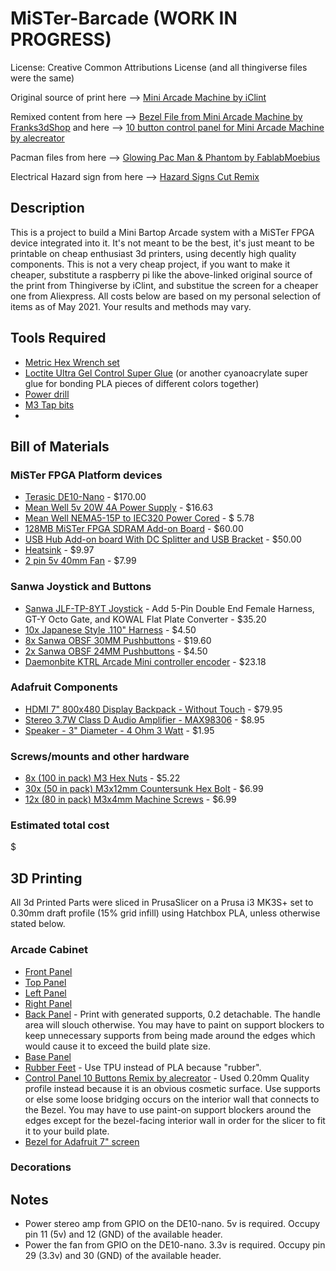 # MiSTer-Barcade (WORK IN PROGRESS)

License: Creative Common Attributions License (and all thingiverse files were the same)

Original source of print here --> [Mini Arcade Machine by iClint](https://www.thingiverse.com/thing:2216740)

Remixed content from here --> [Bezel File from Mini Arcade Machine by Franks3dShop](https://www.thingiverse.com/thing:3529914) and here --> [10 button control panel for Mini Arcade Machine by alecreator](https://www.thingiverse.com/thing:3817837)

Pacman files from here --> [Glowing Pac Man & Phantom by FablabMoebius](https://www.thingiverse.com/thing:303447)

Electrical Hazard sign from here --> [Hazard Signs Cut Remix](https://www.thingiverse.com/thing:4870304)

## Description

This is a project to build a Mini Bartop Arcade system with a MiSTer FPGA device integrated into it. It's not meant to be the best, it's just meant to be printable on cheap enthusiast 3d printers, using decently high quality components. This is not a very cheap project, if you want to make it cheaper, substitute a raspberry pi like the above-linked original source of the print from Thingiverse by iClint, and substitue the screen for a cheaper one from Aliexpress. All costs below are based on my personal selection of items as of May 2021. Your results and methods may vary.

## Tools Required
* [Metric Hex Wrench set](https://www.amazon.com/TEKTON-Wrench-Metric-13-Piece-25272/dp/B00I5THFR4/)
* [Loctite Ultra Gel Control Super Glue](https://www.amazon.com/dp/B01EZTPXEO) (or another cyanoacrylate super glue for bonding PLA pieces of different colors together)
* [Power drill](https://www.amazon.com/Dewalt-DCD771C2-Cordless-Lithium-Ion-Compact/dp/B00ET5VMTU/)
* [M3 Tap bits](https://www.amazon.com/Hakkin-Nitriding-Plastic-Tapping-Cutting/dp/B07S5KKCS4)
* 

## Bill of Materials

### MiSTer FPGA Platform devices
* [Terasic DE10-Nano](https://www.digikey.com/en/products/detail/terasic-inc/P0496/6817231) - $170.00
* [Mean Well 5v 20W 4A Power Supply](https://www.digikey.com/en/products/detail/mean-well-usa-inc/GST25A05-P1J/7703645) - $16.63
* [Mean Well NEMA5-15P to IEC320 Power Cored](https://www.digikey.com/en/products/detail/mean-well-usa-inc/YP12-YC12/7707223) - $ 5.78
* [128MB MiSTer FPGA SDRAM Add-on Board](https://misteraddons.com/products/sdram-xsd-2-5-128mb) - $60.00
* [USB Hub Add-on board With DC Splitter and USB Bracket](https://misteraddons.com/products/usb-hub-v2-1) - $50.00
* [Heatsink](https://www.amazon.com/gp/product/B01JB8MQ76/) - $9.97
* [2 pin 5v 40mm Fan](https://www.amazon.com/GeeekPi-Raspberry-40x40x10mm-Brushless-Radiator/dp/B07X6CXQLN) - $7.99

### Sanwa Joystick and Buttons
* [Sanwa JLF-TP-8YT Joystick](https://focusattack.com/sanwa-jlf-tp-8yt-joystick/) - Add 5-Pin Double End Female Harness, GT-Y Octo Gate, and KOWAL Flat Plate Converter - $35.20
* [10x Japanese Style .110" Harness](https://focusattack.com/spare-japanese-style-110-harness-for-zero-delay-usb-encoder-pcb/) - $4.50
* [8x Sanwa OBSF 30MM Pushbuttons](https://focusattack.com/buttons/sanwa/30mm/obsf-30-pushbutton/) - $19.60
* [2x Sanwa OBSF 24MM Pushbuttons](https://focusattack.com/buttons/sanwa/24mm/obsf-24-pushbutton/) - $4.50
* [Daemonbite KTRL Arcade Mini controller encoder](https://www.daemonbite.com/product/ktrl-arcade-mini/) - $23.18

### Adafruit Components
* [HDMI 7" 800x480 Display Backpack - Without Touch](https://www.adafruit.com/product/2406) - $79.95
* [Stereo 3.7W Class D Audio Amplifier - MAX98306](https://www.adafruit.com/product/987) - $8.95
* [Speaker - 3" Diameter - 4 Ohm 3 Watt](https://www.adafruit.com/product/1314) - $1.95

### Screws/mounts and other hardware
* [8x (100 in pack) M3 Hex Nuts](https://www.amazon.com/gp/product/B01IWUSDYY/) - $5.22
* [30x (50 in pack) M3x12mm Countersunk Hex Bolt](https://www.amazon.com/gp/product/B01E6EIC2S/) - $6.99
* [12x (80 in pack) M3x4mm Machine Screws](https://www.amazon.com/gp/product/B07WCT6VY6/) - $6.99

### Estimated total cost
$

## 3D Printing

All 3d Printed Parts were sliced in PrusaSlicer on a Prusa i3 MK3S+ set to 0.30mm draft profile (15% grid infill) using Hatchbox PLA, unless otherwise stated below.

### Arcade Cabinet

* [Front Panel](https://cdn.thingiverse.com/assets/3f/01/7c/28/23/Front_Panel.stl)
* [Top Panel](https://cdn.thingiverse.com/assets/83/88/73/ff/92/Top_panel.stl)
* [Left Panel](https://cdn.thingiverse.com/assets/d0/cb/0b/19/be/left_Panel.stl)
* [Right Panel](https://cdn.thingiverse.com/assets/4f/1d/11/f3/97/right_panel.stl)
* [Back Panel](https://cdn.thingiverse.com/assets/98/93/cd/c9/cd/Back_Panel.stl) - Print with generated supports, 0.2 detachable. The handle area will slouch otherwise. You may have to paint on support blockers to keep unnecessary supports from being made around the edges which would cause it to exceed the build plate size.
* [Base Panel](https://cdn.thingiverse.com/assets/87/da/83/f2/4b/Base_panel.stl)
* [Rubber Feet](https://cdn.thingiverse.com/assets/22/47/79/eb/ac/Rubber_foot.stl) - Use TPU instead of PLA because "rubber".
* [Control Panel 10 Buttons Remix by alecreator](https://cdn.thingiverse.com/assets/d9/a1/a0/62/c1/Mini_Arcade_10_buttons.stl) - Used 0.20mm Quality profile instead because it is an obvious cosmetic surface. Use supports or else some loose bridging occurs on the interior wall that connects to the Bezel. You may have to use paint-on support blockers around the edges except for the bezel-facing interior wall in order for the slicer to fit it to your build plate.
* [Bezel for Adafruit 7" screen](https://cdn.thingiverse.com/assets/7f/f2/e9/ba/73/Bezel-Adafruit_7_Touchscreen.stl)

### Decorations

## Notes
* Power stereo amp from GPIO on the DE10-nano. 5v is required. Occupy pin 11 (5v) and 12 (GND) of the available header.
* Power the fan from GPIO on the DE10-nano. 3.3v is required. Occupy pin 29 (3.3v) and 30 (GND) of the available header.

